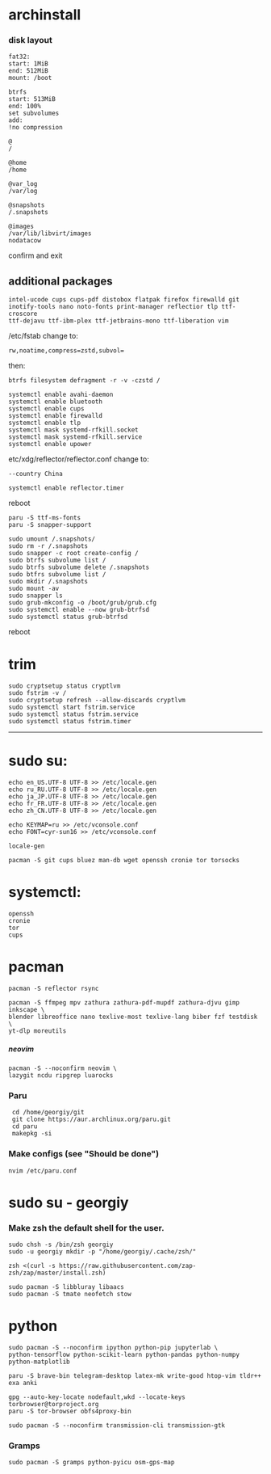# archinstall

### disk layout

    fat32:
    start: 1MiB
    end: 512MiB
    mount: /boot

    btrfs
    start: 513MiB
    end: 100%
    set subvolumes
    add:
    !no compression

    @
    /

    @home
    /home

    @var_log
    /var/log

    @snapshots
    /.snapshots

    @images
    /var/lib/libvirt/images
    nodatacow

confirm and exit

## additional packages

    intel-ucode cups cups-pdf distobox flatpak firefox firewalld git
    inotify-tools nano noto-fonts print-manager reflectior tlp ttf-croscore
    ttf-dejavu ttf-ibm-plex ttf-jetbrains-mono ttf-liberation vim

/etc/fstab change to:

    rw,noatime,compress=zstd,subvol=

then:

    btrfs filesystem defragment -r -v -czstd /

    systemctl enable avahi-daemon
    systemctl enable bluetooth
    systemctl enable cups
    systemctl enable firewalld
    systemctl enable tlp
    systemctl mask systemd-rfkill.socket
    systemctl mask systemd-rfkill.service
    systemctl enable upower

etc/xdg/reflector/reflector.conf change to:

    --country China

    systemctl enable reflector.timer

reboot

    paru -S ttf-ms-fonts
    paru -S snapper-support

    sudo umount /.snapshots/
    sudo rm -r /.snapshots
    sudo snapper -c root create-config /
    sudo btrfs subvolume list /
    sudo btrfs subvolume delete /.snapshots
    sudo btfrs subvolume list /
    sudo mkdir /.snapshots
    sudo mount -av
    sudo snapper ls
    sudo grub-mkconfig -o /boot/grub/grub.cfg
    sudo systemctl enable --now grub-btrfsd
    sudo systemctl status grub-btrfsd

reboot

# trim

    sudo cryptsetup status cryptlvm
    sudo fstrim -v /
    sudo cryptsetup refresh --allow-discards cryptlvm
    sudo systemctl start fstrim.service
    sudo systemctl status fstrim.service
    sudo systemctl status fstrim.timer

----

# sudo su:

    echo en_US.UTF-8 UTF-8 >> /etc/locale.gen
    echo ru_RU.UTF-8 UTF-8 >> /etc/locale.gen
    echo ja_JP.UTF-8 UTF-8 >> /etc/locale.gen
    echo fr_FR.UTF-8 UTF-8 >> /etc/locale.gen
    echo zh_CN.UTF-8 UTF-8 >> /etc/locale.gen

    echo KEYMAP=ru >> /etc/vconsole.conf
    echo FONT=cyr-sun16 >> /etc/vconsole.conf

    locale-gen

    pacman -S git cups bluez man-db wget openssh cronie tor torsocks

# systemctl:
    
    openssh
    cronie
    tor
    cups

# pacman

    pacman -S reflector rsync

    pacman -S ffmpeg mpv zathura zathura-pdf-mupdf zathura-djvu gimp inkscape \
    blender libreoffice nano texlive-most texlive-lang biber fzf testdisk \
    yt-dlp moreutils

##### neovim

    pacman -S --noconfirm neovim \
    lazygit ncdu ripgrep luarocks

### Paru

     cd /home/georgiy/git
     git clone https://aur.archlinux.org/paru.git
     cd paru
     makepkg -si

### Make configs (see "Should be done")

    nvim /etc/paru.conf

# sudo su - georgiy

### Make zsh the default shell for the user.

    sudo chsh -s /bin/zsh georgiy
    sudo -u georgiy mkdir -p "/home/georgiy/.cache/zsh/"

    zsh <(curl -s https://raw.githubusercontent.com/zap-zsh/zap/master/install.zsh)

    sudo pacman -S libbluray libaacs
    sudo pacman -S tmate neofetch stow

# python

    sudo pacman -S --noconfirm ipython python-pip jupyterlab \
    python-tensorflow python-scikit-learn python-pandas python-numpy python-matplotlib

    paru -S brave-bin telegram-desktop latex-mk write-good htop-vim tldr++ exa anki

    gpg --auto-key-locate nodefault,wkd --locate-keys torbrowser@torproject.org
    paru -S tor-browser obfs4proxy-bin

    sudo pacman -S --noconfirm transmission-cli transmission-gtk

### Gramps

    sudo pacman -S gramps python-pyicu osm-gps-map
